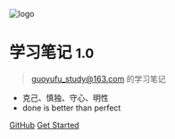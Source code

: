 ![logo](_media/icon.svg)

# 学习笔记 <small>1.0</small>

> guoyufu_study@163.com 的学习笔记

- 克己、慎独、守心、明性
- done is better than perfect



[GitHub](https://github.com/guoyufu-study/study-notes)
[Get Started](#学习笔记)

<!-- 背景图片 -->
<!--![](_media/bg.png)-->

<!-- 背景色 -->
<!--![color](#f0f0f0) -->
